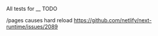 All tests for \_\_ TODO

/pages causes hard reload
https://github.com/netlify/next-runtime/issues/2089

